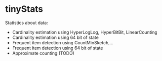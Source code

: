 # tinyStats

Statistics about data:

* Cardinality estimation using HyperLogLog, HyperBitBit, LinearCounting
* Cardinality estimation using 64 bit of state
* Frequent item detection using CountMinSketch,...
* Frequent item detection using 64 bit of state
* Approximate counting (TODO)
